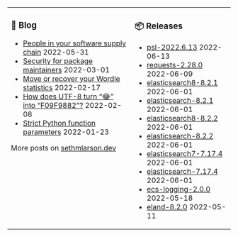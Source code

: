 <table><tr><td valign="top">

### 📰 Blog
<!-- blog starts -->
* [People in your software supply chain](http://sethmlarson.dev/blog/people-in-your-software-supply-chain?date=2022-05-31) 2022-05-31
* [Security for package maintainers](http://sethmlarson.dev/blog/security-for-package-maintainers?date=2022-03-01) 2022-03-01
* [Move or recover your Wordle statistics](http://sethmlarson.dev/blog/wordle-stats?date=2022-02-17) 2022-02-17
* [How does UTF-8 turn “😂” into “F09F9882”?](http://sethmlarson.dev/blog/utf-8?date=2022-02-08) 2022-02-08
* [Strict Python function parameters](http://sethmlarson.dev/blog/strict-python-function-parameters?date=2022-01-23) 2022-01-23
<!-- blog ends -->
More posts on [sethmlarson.dev](https://sethmlarson.dev)
</td><td valign="top">

### 📦 Releases
<!-- other starts -->
* [psl-2022.6.13](https://pypi.org/project/psl/2022.6.13) 2022-06-13
* [requests-2.28.0](https://pypi.org/project/requests/2.28.0) 2022-06-09
* [elasticsearch8-8.2.1](https://pypi.org/project/elasticsearch8/8.2.1) 2022-06-01
* [elasticsearch-8.2.1](https://pypi.org/project/elasticsearch/8.2.1) 2022-06-01
* [elasticsearch8-8.2.2](https://pypi.org/project/elasticsearch8/8.2.2) 2022-06-01
* [elasticsearch-8.2.2](https://pypi.org/project/elasticsearch/8.2.2) 2022-06-01
* [elasticsearch7-7.17.4](https://pypi.org/project/elasticsearch7/7.17.4) 2022-06-01
* [elasticsearch-7.17.4](https://pypi.org/project/elasticsearch/7.17.4) 2022-06-01
* [ecs-logging-2.0.0](https://pypi.org/project/ecs-logging/2.0.0) 2022-05-18
* [eland-8.2.0](https://pypi.org/project/eland/8.2.0) 2022-05-11
<!-- other ends -->
</td></tr></table>
